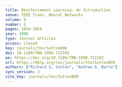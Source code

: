 ```yaml
---
title: Reinforcement Learning: An Introduction.
venue: IEEE Trans. Neural Networks
volume: 9
number: 5
pages: 1054-1054
year: 1998
type: Journal Articles
access: closed
key: journals/tnn/SuttonB98
doi: 10.1109/TNN.1998.712192
ee: https://doi.org/10.1109/TNN.1998.712192
url: https://dblp.org/rec/journals/tnn/SuttonB98
authors: ["Richard S. Sutton", "Andrew G. Barto"]
sync_version: 3
cite_key: journals/tnn/SuttonB98
---
```

